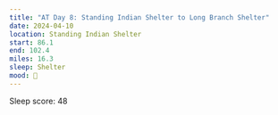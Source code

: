 ```yaml
---
title: "AT Day 8: Standing Indian Shelter to Long Branch Shelter"
date: 2024-04-10
location: Standing Indian Shelter
start: 86.1
end: 102.4
miles: 16.3
sleep: Shelter
mood: 🙂
---
```

Sleep score: 48